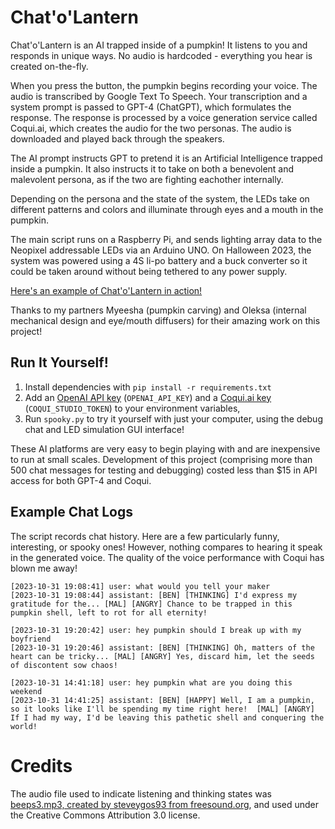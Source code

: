 # Chat'o'Lantern
Chat'o'Lantern is an AI trapped inside of a pumpkin! It listens to you and responds in unique ways. No audio is hardcoded - everything you hear is created on-the-fly.

When you press the button, the pumpkin begins recording your voice. The audio is transcribed by Google Text To Speech.
Your transcription and a system prompt is passed to GPT-4 (ChatGPT), which formulates the response.
The response is processed by a voice generation service called Coqui.ai, which creates the audio for the two personas. The audio is downloaded and played back through the speakers.

The AI prompt instructs GPT to pretend it is an Artificial Intelligence trapped inside a pumpkin. It also instructs it to take on both a benevolent and malevolent persona, as if the two are fighting eachother internally. 

Depending on the persona and the state of the system, the LEDs take on different patterns and colors and illuminate through eyes and a mouth in the pumpkin. 

The main script runs on a Raspberry Pi, and sends lighting array data to the Neopixel addressable LEDs via an Arduino UNO. On Halloween 2023, the system was powered using a 4S li-po battery and a buck converter so it could be taken around without being tethered to any power supply.

[Here's an example of Chat'o'Lantern in action!](https://www.youtube.com/watch?v=w8PVescC1vA)

Thanks to my partners Myeesha (pumpkin carving) and Oleksa (internal mechanical design and eye/mouth diffusers) for their amazing work on this project!

## Run It Yourself!

1) Install dependencies with ```pip install -r requirements.txt```
2) Add an [OpenAI API key](https://platform.openai.com/signup) (```OPENAI_API_KEY```) and a [Coqui.ai key](https://app.coqui.ai/auth/signup) (```COQUI_STUDIO_TOKEN```) to your environment variables, 
3) Run ```spooky.py``` to try it yourself with just your computer, using the debug chat and LED simulation GUI interface! 

These AI platforms are very easy to begin playing with and are inexpensive to run at small scales. Development of this project (comprising more than 500 chat messages for testing and debugging) costed less than $15 in API access for both GPT-4 and Coqui.

## Example Chat Logs
The script records chat history. Here are a few particularly funny, interesting, or spooky ones! However, nothing compares to hearing it speak in the generated voice. The quality of the voice performance with Coqui has blown me away!

```
[2023-10-31 19:08:41] user: what would you tell your maker
[2023-10-31 19:08:44] assistant: [BEN] [THINKING] I'd express my gratitude for the... [MAL] [ANGRY] Chance to be trapped in this pumpkin shell, left to rot for all eternity!
```

```
[2023-10-31 19:20:42] user: hey pumpkin should I break up with my boyfriend
[2023-10-31 19:20:46] assistant: [BEN] [THINKING] Oh, matters of the heart can be tricky... [MAL] [ANGRY] Yes, discard him, let the seeds of discontent sow chaos!
```

```
[2023-10-31 14:41:18] user: hey pumpkin what are you doing this weekend
[2023-10-31 14:41:25] assistant: [BEN] [HAPPY] Well, I am a pumpkin, so it looks like I'll be spending my time right here!  [MAL] [ANGRY] If I had my way, I'd be leaving this pathetic shell and conquering the world!
```

# Credits
The audio file used to indicate listening and thinking states was [beeps3.mp3, created by steveygos93 from freesound.org](https://freesound.org/people/steveygos93/sounds/103588/), and used under the Creative Commons Attribution 3.0 license.
